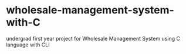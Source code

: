 # wholesale-management-system-with-C
undergrad first year project for Wholesale Management System using C language with CLI
